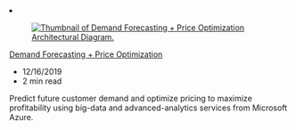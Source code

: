<!-- This file is automatically generated by build/architectures/build_index.py. Any updates will be lost. -->

<!-- markdownlint-disable MD033 -->

<li class="grid-item item-column" data-categories="Analytics AI + Machine Learning ">
<article class="card">
    <div class="card-header has-margin-bottom-none" aria-hidden="true">
        <figure class="image diagram has-height-175 has-overflow-hidden level">
            <a href="/azure/architecture/solution-ideas/articles/demand-forecasting-price-optimization-marketing"><img src="/azure/architecture/browse/thumbs/demand-forecasting-price-optimization-marketing.png" class="diagram" alt="Thumbnail of Demand Forecasting + Price Optimization Architectural Diagram." data-linktype="relative-path"></a>
        </figure>
    </div>
    <div class="card-content">
        <a class="card-content-title has-margin-top-none" href="/azure/architecture/solution-ideas/articles/demand-forecasting-price-optimization-marketing">
            <p>Demand Forecasting + Price Optimization</p>
        </a>
        <ul class="card-content-metadata">
            <li>12/16/2019</li>
            <li>2 min read</li>
        </ul>
        <p class="card-content-description">Predict future customer demand and optimize pricing to maximize profitability using big-data and advanced-analytics services from Microsoft Azure.</p>
        <div class="bottom-to-top-fade is-hidden-mobile"></div>
    </div>
</article>
</li>
